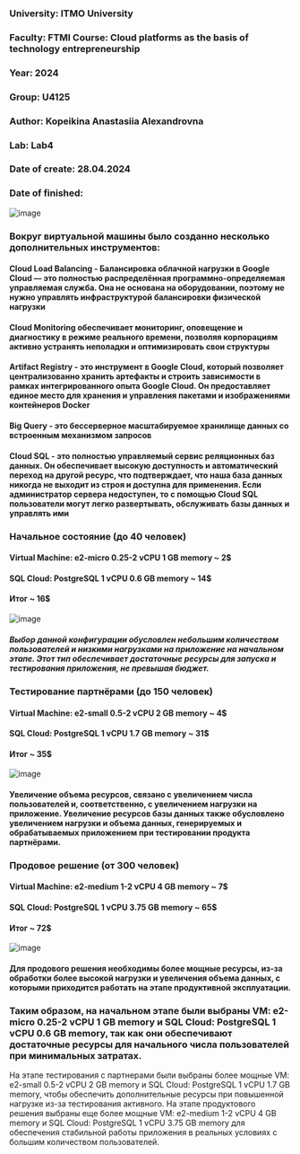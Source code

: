 ### University: ITMO University
### Faculty: FTMI Course: Cloud platforms as the basis of technology entrepreneurship
### Year: 2024
### Group: U4125
### Author: Kopeikina Anastasiia Alexandrovna
### Lab: Lab4
### Date of create: 28.04.2024
### Date of finished: 
![image](https://github.com/KopeikinaA/2024-cloud-platforms-as-the-basis-of-technology-entrepreurship-4125-kopeikina_a_a/assets/164926706/81e378d2-6a9f-48b0-af93-1483581a2eaa)
### Вокруг виртуальной машины было созданно несколько дополнительных инструментов:
#### Cloud Load Balancing - Балансировка облачной нагрузки в Google Cloud — это полностью распределённая программно-определяемая управляемая служба. Она не основана на оборудовании, поэтому не нужно управлять инфраструктурой балансировки физической нагрузки
#### Cloud Monitoring обеспечивает мониторинг, оповещение и диагностику в режиме реального времени, позволяя корпорациям активно устранять неполадки и оптимизировать свои структуры
#### Artifact Registry - это инструмент в Google Cloud, который позволяет централизованно хранить артефакты и строить зависимости в рамках интегрированного опыта Google Cloud. Он предоставляет единое место для хранения и управления пакетами и изображениями контейнеров Docker
#### Big Query - это бессерверное масштабируемое хранилище данных со встроенным механизмом запросов
#### Cloud SQL - это полностью управляемый сервис реляционных баз данных. Он обеспечивает высокую доступность и автоматический переход на другой ресурс, что подтверждает, что наша база данных никогда не выходит из строя и доступна для применения. Если администратор сервера недоступен, то с помощью Cloud SQL пользователи могут легко развертывать, обслуживать базы данных и управлять ими
### Начальное состояние (до 40 человек)
#### Virtual Machine: e2-micro 0.25-2 vCPU 1 GB memory ~ 2$
#### SQL Cloud: PostgreSQL 1 vCPU 0.6 GB memory ~ 14$
#### Итог ~ 16$
![image](https://github.com/KopeikinaA/2024-cloud-platforms-as-the-basis-of-technology-entrepreurship-4125-kopeikina_a_a/assets/164926706/de4088fd-7952-4004-9b7c-d2dc9415615d)

##### Выбор данной конфигурации обусловлен небольшим количеством пользователей и низкими нагрузками на приложение на начальном этапе. Этот тип обеспечивает достаточные ресурсы для запуска и тестирования приложения, не превышая бюджет.
### Тестирование партнёрами (до 150 человек)
#### Virtual Machine: e2-small 0.5-2 vCPU 2 GB memory ~ 4$
#### SQL Cloud: PostgreSQL 1 vCPU 1.7 GB memory ~ 31$
#### Итог ~ 35$
![image](https://github.com/KopeikinaA/2024-cloud-platforms-as-the-basis-of-technology-entrepreurship-4125-kopeikina_a_a/assets/164926706/269ab494-31fc-44a8-85a3-0335c41b3765)

#### Увеличение объема ресурсов, связано с увеличением числа пользователей и, соответственно, с увеличением нагрузки на приложение. Увеличение ресурсов базы данных также обусловлено увеличением нагрузки и объема данных, генерируемых и обрабатываемых приложением при тестировании продукта партнёрами.
### Продовое решение (от 300 человек)
#### Virtual Machine: e2-medium 1-2 vCPU 4 GB memory ~ 7$
#### SQL Cloud: PostgreSQL 1 vCPU 3.75 GB memory ~ 65$
#### Итог ~ 72$
![image](https://github.com/KopeikinaA/2024-cloud-platforms-as-the-basis-of-technology-entrepreurship-4125-kopeikina_a_a/assets/164926706/10e3563f-57fb-4a66-a7ad-736d28a5f73b)

#### Для продового решения необходимы более мощные ресурсы, из-за обработки более высокой нагрузки и увеличения объема данных, с которыми приходится работать на этапе продуктивной эксплуатации.
### Таким образом, на начальном этапе были выбраны VM: e2-micro 0.25-2 vCPU 1 GB memory и SQL Cloud: PostgreSQL 1 vCPU 0.6 GB memory, так как они обеспечивают достаточные ресурсы для начального числа пользователей при минимальных затратах.
На этапе тестирования с партнерами были выбраны более мощные VM: e2-small 0.5-2 vCPU 2 GB memory и SQL Cloud: PostgreSQL 1 vCPU 1.7 GB memory, чтобы обеспечить дополнительные ресурсы при повышенной нагрузке из-за тестирования активного.
На этапе продуктового решения выбраны еще более мощные VM: e2-medium 1-2 vCPU 4 GB memory и SQL Cloud: PostgreSQL 1 vCPU 3.75 GB memory для обеспечения стабильной работы приложения в реальных условиях с большим количеством пользователей.
